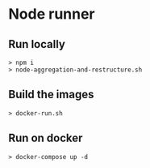 # Node runner

## Run locally

    > npm i
    > node-aggregation-and-restructure.sh

## Build the images

    > docker-run.sh

## Run on docker

    > docker-compose up -d


